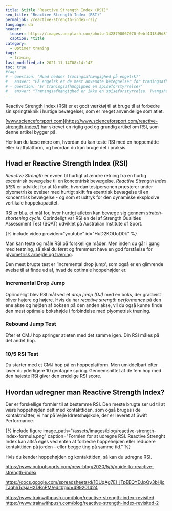 ```yaml
---
title: &title "Reactive Strength Index (RSI)"
seo_title: "Reactive Strength Index (RSI)"
permalink: /reactive-strength-index-rsi/
language: da
header:
  teaser: https://images.unsplash.com/photo-1428790067070-0ebf4418d9d8?ixid=MnwxMjA3fDB8MHxwaG90by1wYWdlfHx8fGVufDB8fHx8&ixlib=rb-1.2.1&auto=format&fit=crop&w=400&q=80
  caption: *title
category:
  - Optimer træning
tags:
  - træning
last_modified_at: 2021-11-14T08:14:14Z
toc: true
#faq:
# - question: "Hvad hedder træningsafhængighed på engelsk?"
#   answer: "På engelsk er de mest anvendte betegnelser for træningsafhængighed 'exercise #addiction' og 'exercise dependence'."
# - question: "Er træningsafhængighed en spiseforstyrrelse?"
#   answer: "Træningsafhængighed er ikke en spiseforstyrrelse. Tvangshandlingerne er nemlig #ikke centreret omkring spisevaner, men derimod motion og træning. Træningsafhængig og #spiseforstyrrelser følges dog ofte ad."
---
```


Reactive Strength Index (RSI) er et godt værktøj til at bruge til at forbedre sin springteknik i hurtige bevægelser, som er meget anvendelige som atlet.

[www.scienceforsport.com](https://www.scienceforsport.com/reactive-strength-index/) har skrevet en rigtig god og grundig artikel om RSI, som denne artikel bygger på.

Her kan du læse mere om, hvordan du kan teste RSI med en hoppemåtte eller kraftplatform, og hvordan du kan bruge det i praksis.

## Hvad er Reactive Strength Index (RSI)

_Reactive Strength_ er evnen til hurtigt at ændre retning fra en hurtig excentrisk bevægelse til en koncentrisk bevægelse. _Reactive Strength Index (RSI)_ er udviklet for at få måle, hvordan testpersonen præsterer under plyometriske øvelser med hurtigt skift fra exentrisk bevægelse til en koncentrisk bevægelse - og som et udtryk for den dynamiske eksplosive vertikale hoppekapacitet.

RSI er bl.a. et mål for, hvor hurtigt atleten kan bevæge sig gennem _stretch-shortening cycle_.  Oprindeligt var RSI en del af Strength Qualities Assessment Test (SQAT) udviklet på Australian Institute of Sport.

{% include video provider="youtube" id="HuD2KOUoD0k" %}

Man kan teste og måle RSI på forskellige måder. Men inden du går i gang med testning, så skal du først og fremmest have en god forståelse for [plyometrisk arbejde og træning](/plyometrisk-traening/).

Den mest brugte test er ‘incremental drop jump’, som også er en glimrende øvelse til at finde ud af, hvad de optimale hoppehøjder er.

### Incremental Drop Jump

Oprindeligt blev RSI mål ved et _drop jump (DJ)_ med en boks, der gradivist bliver højere og højere. Hvis du har _reactive strength performance_ på den ene akse og højden af boksen på den anden akse, vil du også kunne finde den mest optimale bokshøjde i forbindelse med plyometrisk træning.



### Rebound Jump Test

Efter et CMJ hop springer atleten med det samme igen. Din RSI måles på det andet hop.

### 10/5 RSI Test

Du starter med et CMJ hop på en hoppeplatform. Men umiddelbart efter laver du yderligere 10 gentagne spring. Gennemsnittet af de fem hop med den højeste RSI giver den endelige RSI score.

## Hvordan udregner man Reactive Strength Index?

Der er forskellige formler til at bestemme RSI. Den meste brugte ser ud til at være hoppehøjden delt med kontakttiden, som også bruges i de kontaktmåtter, vi har på Vejle Idrætshøjskole, der er leveret af Swift Performance.

{% include figure image_path="/assets/images/blog/reactive-strength-index-formula.png" caption="Formlen for at udregne RSI. Reactive Strenght Index kan altså øges ved enten at forbedre hoppehøjden eller reducere kontakttiden på jorden - eller begge ting på samme tid." %}

Hvis du kender hoppehøjden og kontakttiden, så kan du udregne RSI.


https://www.outputsports.com/new-blog/2020/5/5/guide-to-reactive-strength-index

https://docs.google.com/spreadsheets/d/1DUqAg7EI_jTpEEQYDJpQy3bHjcTJqhhTdsjaHXDBnPM/edit#gid=499201424

https://www.trainwithpush.com/blog/reactive-strength-index-revisited
https://www.trainwithpush.com/blog/reactive-strength-index-revisited-2
